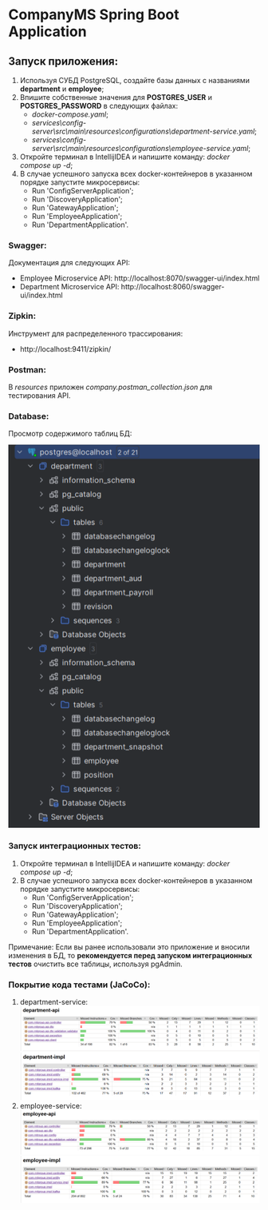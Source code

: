 # CompanyMS Spring Boot Application

## Запуск приложения:

1. Используя СУБД PostgreSQL, создайте базы данных с названиями **department** и **employee**;
2. Впишите собственные значения для **POSTGRES_USER** и **POSTGRES_PASSWORD** в следующих файлах:
   - _docker-compose.yaml_;
   - _services\config-server\src\main\resources\configurations\department-service.yaml_;
   - _services\config-server\src\main\resources\configurations\employee-service.yaml_;
3. Откройте терминал в IntellijIDEA и напишите команду: _docker compose up -d_;
4. В случае успешного запуска всех docker-контейнеров в указанном порядке запустите микросервисы:
   - Run 'ConfigServerApplication';
   - Run 'DiscoveryApplication';
   - Run 'GatewayApplication';
   - Run 'EmployeeApplication';
   - Run 'DepartmentApplication'.

### Swagger:
Документация для следующих API:
   - Employee Microservice API: http://localhost:8070/swagger-ui/index.html
   - Department Microservice API: http://localhost:8060/swagger-ui/index.html

### Zipkin:
Инструмент для распределенного трассирования:
   - http://localhost:9411/zipkin/

### Postman:
В _resources_ приложен _company.postman_collection.json_ для тестирования API.

### Database:
Просмотр содержимого таблиц БД:

<img src="images/db.png" alt="db"/>

### Запуск интеграционных тестов:

1. Откройте терминал в IntellijIDEA и напишите команду: _docker compose up -d_;
2. В случае успешного запуска всех docker-контейнеров в указанном порядке запустите микросервисы:
   - Run 'ConfigServerApplication';
   - Run 'DiscoveryApplication';
   - Run 'GatewayApplication';
   - Run 'EmployeeApplication';
   - Run 'DepartmentApplication'.

Примечание: Если вы ранее использовали это приложение и вносили изменения в БД, то **рекомендуется перед запуском интеграционных тестов** очистить все таблицы, используя pgAdmin.

### Покрытие кода тестами (JaCoCo): 
1. department-service:
   <img src="images/department-api-jacoco.png" alt="daj"/>
   <img src="images/department-impl-jacoco.png" alt="dij"/>
2. employee-service:
   <img src="images/employee-api-jacoco.png" alt="eaj"/>
   <img src="images/employee-impl-jacoco.png" alt="eij"/>